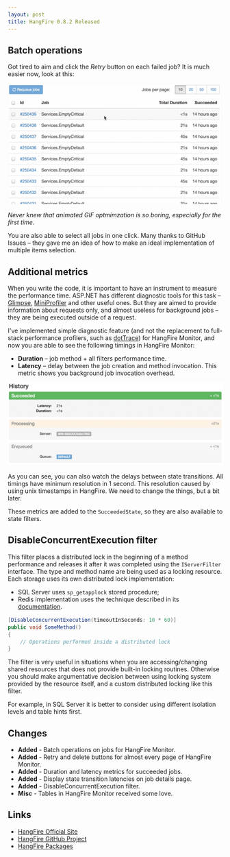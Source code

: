 ```yaml
---
layout: post
title: HangFire 0.8.2 Released
---
```


## Batch operations

Got tired to aim and click the *Retry* button on each failed job? It is much easier now, look at this:

![Batch operations](/img/batch.gif)

*Never knew that animated GIF optmimzation is so boring, especially for the first time.*

You are also able to select all jobs in one click. Many thanks to GitHub Issues – they gave me an idea of how to make an ideal implementation of multiple items selection. 

## Additional metrics

When you write the code, it is important to have an instrument to measure the performance time. ASP.NET has different diagnostic tools for this task – [Glimpse](http://getglimpse.com), [MiniProfiler](http://miniprofiler.com) and other useful ones. But they are aimed to provide information about requests only, and almost useless for background jobs – they are being executed outside of a request.

I've implemented simple diagnostic feature (and not the replacement to full-stack performance profilers, such as [dotTrace](http://www.jetbrains.com/profiler/)) for HangFire Monitor, and now you are able to see the following timings in HangFire Monitor:

* **Duration** – job method + all filters performance time.
* **Latency** – delay between the job creation and method invocation. This metric shows you background job invocation overhead.

![Additional metrics](/img/metrics.png)

As you can see, you can also watch the delays between state transitions. All timings have minimum resolution in 1 second. This resolution caused by using unix timestamps in HangFire. We need to change the things, but a bit later.

These metrics are added to the `SucceededState`, so they are also available to state filters.

## DisableConcurrentExecution filter

This filter places a distributed lock in the beginning of a method performance and releases it after it was completed using the `IServerFilter` interface. The type and method name are being used as a locking resource. Each storage uses its own distributed lock implementation:

* SQL Server uses `sp_getapplock` stored procedure;
* Redis implementation uses the technique described in its [documentation](http://redis.io/commands/setnx).

```csharp
[DisableConcurrentExecution(timeoutInSeconds: 10 * 60)]
public void SomeMethod()
{
    // Operations performed inside a distributed lock
}
```

The filter is very useful in situations when you are accessing/changing shared resources that does not provide built-in locking routines. Otherwise you should make argumentative decision between using locking system provided by the resource itself, and a custom distributed locking like this filter.

For example, in SQL Server it is better to consider using different isolation levels and table hints first.

## Changes

* **Added** - Batch operations on jobs for HangFire Monitor.
* **Added** - Retry and delete buttons for almost every page of HangFire Monitor.
* **Added** - Duration and latency metrics for succeeded jobs.
* **Added** - Display state transition latencies on job details page.
* **Added** - DisableConcurrentExecution filter.
* **Misc** - Tables in HangFire Monitor received some love.

## Links

* [HangFire Official Site](http://hangfire.io)
* [HangFire GitHub Project](https://github.com/odinserj/HangFire)
* [HangFire Packages](https://www.nuget.org/packages?q=hangfire)